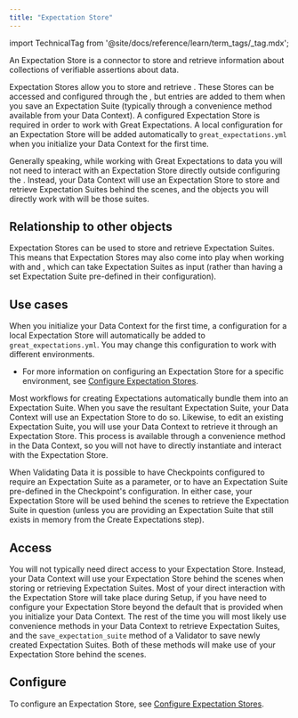 ```yaml
---
title: "Expectation Store"
---
```


import TechnicalTag from '@site/docs/reference/learn/term_tags/_tag.mdx';

An Expectation Store is a connector to store and retrieve information about collections of verifiable assertions about data.

Expectation Stores allow you to store and retrieve <TechnicalTag relative="../" tag="expectation_suite" text="Expectation Suites" />.  These Stores can be accessed and configured through the <TechnicalTag relative="../" tag="data_context" text="Data Context" />, but entries are added to them when you save an Expectation Suite (typically through a convenience method available from your Data Context).  A configured Expectation Store is required in order to work with Great Expectations.  A local configuration for an Expectation Store will be added automatically to `great_expectations.yml` when you initialize your Data Context for the first time.

Generally speaking, while working with Great Expectations to <TechnicalTag relative="../" tag="validation" text="Validate" /> data you will not need to interact with an Expectation Store directly outside configuring the <TechnicalTag relative="../" tag="store" text="Store" />.  Instead, your Data Context will use an Expectation Store to store and retrieve Expectation Suites behind the scenes, and the objects you will directly work with will be those suites.

## Relationship to other objects

Expectation Stores can be used to store and retrieve Expectation Suites.  This means that Expectation Stores may also come into play when working with <TechnicalTag relative="../" tag="checkpoint" text="Checkpoints" /> and <TechnicalTag relative="../" tag="validator" text="Validators" />, which can take Expectation Suites as input (rather than having a set Expectation Suite pre-defined in their configuration).

## Use cases

When you initialize your Data Context for the first time, a configuration for a local Expectation Store will automatically be added to `great_expectations.yml`. You may change this configuration to work with different environments. 

- For more information on configuring an Expectation Store for a specific environment, see [Configure Expectation Stores](/oss/guides/setup/configuring_metadata_stores/configure_expectation_stores.md).

Most workflows for creating Expectations automatically bundle them into an Expectation Suite.  When you save the resultant Expectation Suite, your Data Context will use an Expectation Store to do so.  Likewise, to edit an existing Expectation Suite, you will use your Data Context to retrieve it through an Expectation Store.  This process is available through a convenience method in the Data Context, so you will not have to directly instantiate and interact with the Expectation Store.

When Validating Data it is possible to have Checkpoints configured to require an Expectation Suite as a parameter, or to have an Expectation Suite pre-defined in the Checkpoint's configuration.  In either case, your Expectation Store will be used behind the scenes to retrieve the Expectation Suite in question (unless you are providing an Expectation Suite that still exists in memory from the Create Expectations step).

## Access

You will not typically need direct access to your Expectation Store.  Instead, your Data Context will use your Expectation Store behind the scenes when storing or retrieving Expectation Suites.  Most of your direct interaction with the Expectation Store will take place during Setup, if you have need to configure your Expectation Store beyond the default that is provided when you initialize your Data Context.  The rest of the time you will most likely use convenience methods in your Data Context to retrieve Expectation Suites, and the `save_expectation_suite` method of a Validator to save newly created Expectation Suites.  Both of these methods will make use of your Expectation Store behind the scenes.

## Configure

To configure an Expectation Store, see [Configure Expectation Stores](/oss/guides/setup/configuring_metadata_stores/configure_expectation_stores.md).
